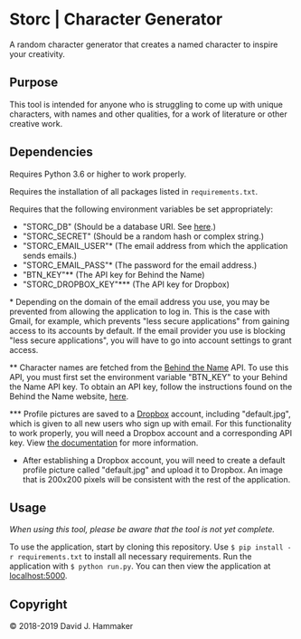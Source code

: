 # Storc | Character Generator

A random character generator that creates a named character to inspire your creativity.

## Purpose

This tool is intended for anyone who is struggling to come up with unique characters, with names and other qualities, for a work of literature or other creative work.

## Dependencies

Requires Python 3.6 or higher to work properly.

Requires the installation of all packages listed in `requirements.txt`.

Requires that the following environment variables be set appropriately:
* "STORC_DB" (Should be a database URI. See [here](http://flask-sqlalchemy.pocoo.org/2.3/quickstart/).)
* "STORC_SECRET" (Should be a random hash or complex string.)
* "STORC_EMAIL_USER"\* (The email address from which the application sends emails.)
* "STORC_EMAIL_PASS"\* (The password for the email address.)
* "BTN_KEY"\*\* (The API key for Behind the Name)
* "STORC_DROPBOX_KEY"\*\*\* (The API key for Dropbox)

\* Depending on the domain of the email address you use, you may be prevented from allowing the application to log in. This is the case with Gmail, for example, which prevents "less secure applications" from gaining access to its accounts by default. If the email provider you use is blocking "less secure applications", you will have to go into account settings to grant access.

\*\* Character names are fetched from the [Behind the Name](https://www.behindthename.com/) API. To use this API, you must first set the environment variable "BTN_KEY" to your Behind the Name API key. To obtain an API key, follow the instructions found on the Behind the Name website, [here](https://www.behindthename.com/api/).

\*\*\* Profile pictures are saved to a [Dropbox](https://www.dropbox.com) account, including "default.jpg", which is given to all new users who sign up with email. For this functionality to work properly, you will need a Dropbox account and a corresponding API key. View [the documentation](https://dropbox.github.io/dropbox-api-v2-explorer/) for more information.
* After establishing a Dropbox account, you will need to create a default profile picture called "default.jpg" and upload it to Dropbox. An image that is 200x200 pixels will be consistent with the rest of the application.

## Usage

_When using this tool, please be aware that the tool is not yet complete._

To use the application, start by cloning this repository. Use `$ pip install -r requirements.txt` to install all necessary requirements. Run the application with `$ python run.py`. You can then view the application at [localhost:5000](http://localhost:5000/).

## Copyright

© 2018-2019 David J. Hammaker

